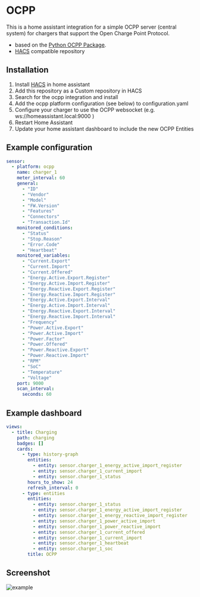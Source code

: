 # OCPP

This is a home assistant integration for a simple OCPP server (central system) for chargers that support the Open Charge Point Protocol.

* based on the [Python OCPP Package](https://github.com/mobilityhouse/ocpp).
* [HACS](https://hacs.xyz/) compatible repository 

## Installation

1. Install [HACS](https://hacs.xyz/) in home assistant
2. Add this repository as a Custom repository in HACS 
3. Search for the ocpp integration and install
4. Add the ocpp platform configuration (see below) to configuration.yaml
5. Configure your charger to use the OCPP websocket (e.g. ws://homeassistant.local:9000 )
6. Restart Home Assistant
7. Update your home assistant dashboard to include the new OCPP Entities

## Example configuration

```yaml
sensor:
  - platform: ocpp
    name: charger_1
    meter_interval: 60
    general:
      - "ID"
      - "Vendor"
      - "Model"
      - "FW.Version"
      - "Features"
      - "Connectors"
      - "Transaction.Id"
    monitored_conditions:
      - "Status"
      - "Stop.Reason"
      - "Error.Code"
      - "Heartbeat"
    monitored_variables:
      - "Current.Export"
      - "Current.Import"
      - "Current.Offered"
      - "Energy.Active.Export.Register"
      - "Energy.Active.Import.Register"
      - "Energy.Reactive.Export.Register"
      - "Energy.Reactive.Import.Register"
      - "Energy.Active.Export.Interval"
      - "Energy.Active.Import.Interval"
      - "Energy.Reactive.Export.Interval"
      - "Energy.Reactive.Import.Interval"
      - "Frequency"
      - "Power.Active.Export"
      - "Power.Active.Import"
      - "Power.Factor"
      - "Power.Offered"
      - "Power.Reactive.Export"
      - "Power.Reactive.Import"
      - "RPM"
      - "SoC"
      - "Temperature"
      - "Voltage"
    port: 9000
    scan_interval:
      seconds: 60
```

## Example dashboard
```yaml
views:
  - title: Charging
    path: charging
    badges: []
    cards:
      - type: history-graph
        entities:
          - entity: sensor.charger_1_energy_active_import_register
          - entity: sensor.charger_1_current_import
          - entity: sensor.charger_1_status
        hours_to_show: 24
        refresh_interval: 0
      - type: entities
        entities:
          - entity: sensor.charger_1_status
          - entity: sensor.charger_1_energy_active_import_register
          - entity: sensor.charger_1_energy_reactive_import_register
          - entity: sensor.charger_1_power_active_import
          - entity: sensor.charger_1_power_reactive_import
          - entity: sensor.charger_1_current_offered
          - entity: sensor.charger_1_current_import
          - entity: sensor.charger_1_heartbeat
          - entity: sensor.charger_1_soc
        title: OCPP
```

## Screenshot

![example](https://github.com/lbbrhzn/ocpp/raw/main/example.png "Example")


